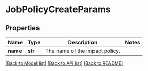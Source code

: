 # JobPolicyCreateParams

## Properties
Name | Type | Description | Notes
------------ | ------------- | ------------- | -------------
**name** | **str** | The name of the impact policy. | 

[[Back to Model list]](../README.md#documentation-for-models) [[Back to API list]](../README.md#documentation-for-api-endpoints) [[Back to README]](../README.md)


